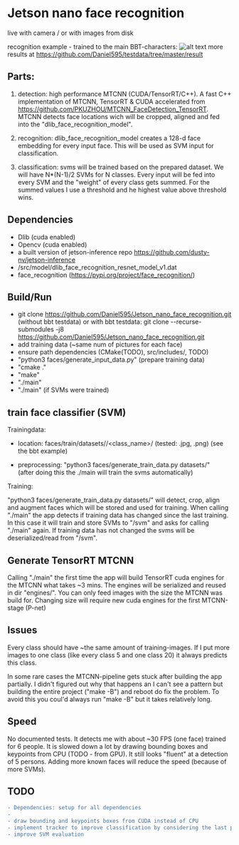 # Jetson nano face recognition

live with camera / or with images from disk

recognition example - trained to the main BBT-characters:
![alt text](https://github.com/Daniel595/testdata/blob/master/result/13.png)
more results at https://github.com/Daniel595/testdata/tree/master/result


## Parts:

1. detection: high performance MTCNN  (CUDA/TensorRT/C++). A fast C++ implementation of MTCNN, TensorRT & CUDA accelerated from https://github.com/PKUZHOU/MTCNN_FaceDetection_TensorRT. MTCNN detects face locations wich will be cropped, aligned and fed into the "dlib_face_recognition_model".

2. recognition: dlib_face_recognition_model creates a 128-d face embedding for every input face. This will be used as SVM input for classification.

3. classification: svms will be trained based on the prepared dataset. We will have N*(N-1)/2 SVMs for N classes. Every input will be fed into every SVM and the "weight" of every class gets summed. For the summed values I use a threshold and he highest value above threshold wins.


## Dependencies

- Dlib (cuda enabled)
- Opencv (cuda enabled)
- a built version of jetson-inference repo https://github.com/dusty-nv/jetson-inference
- /src/model/dlib_face_recognition_resnet_model_v1.dat
- face_recognition (https://pypi.org/project/face_recognition/)


## Build/Run

- git clone https://github.com/Daniel595/Jetson_nano_face_recognition.git (without bbt testdata)
        or with bbt testdata:
        git clone --recurse-submodules -j8 https://github.com/Daniel595/Jetson_nano_face_recognition.git
- add training data (~same num of pictures for each face)  
- ensure path dependencies (CMake(TODO), src/includes/, TODO)
- "python3 faces/generate_input_data.py" (prepare training data)
- "cmake ."
- "make"
- "./main"
- "./main" (if SVMs were trained)


## train face classifier (SVM) 

Trainingdata:

- location: faces/train/datasets/<set>/<class_name>/<images> (tested: .jpg, .png)
                (see the bbt example)    
        
- preprocessing: "python3 faces/generate_train_data.py datasets/<set>"   
                (after doing this the ./main will train the svms automatically)
    
Training:

"python3 faces/generate_train_data.py datasets/<set>" will detect, crop, align and augment faces which will be stored and used for training. When calling "./main" the app detects if training data has changed since the last training. In this case it will train and store SVMs to "/svm" and asks for calling "./main" again. If training data has not changed the svms will be deserialized/read from "/svm".

    
## Generate TensorRT MTCNN

Calling "./main" the first time the app will build TensorRT cuda engines for the MTCNN what takes ~3 mins. The engines will be serialized and reused in dir "engines/". You can only feed images with the size the MTCNN was build for. Changing size will require new cuda engines for the first MTCNN-stage (P-net)


## Issues

Every class should have ~the same amount of training-images. If I put more images to one class (like every class 5 and one class 20) it always predicts this class.

In some rare cases the MTCNN-pipeline gets stuck after building the app partially. I didn't figured out why that happens an I can't see a pattern but building the entire project ("make -B") and reboot do fix the problem. To avoid this you coul'd always run "make -B" but it takes relatively long.


## Speed

No documented tests. It detects me with about ~30 FPS (one face) trained for 6 people. It is slowed down a lot by drawing bounding boxes and keypoints from CPU (TODO - from GPU). It still looks "fluent" at a detection of 5 persons. Adding more known faces will reduce the speed (because of more SVMs).

## TODO
```diff
- Dependencies: setup for all dependencies
- 
- draw bounding and keypoints boxes from CUDA instead of CPU
- implement tracker to improve classification by considering the last predictions for the tracked face
- improve SVM evaluation
```
